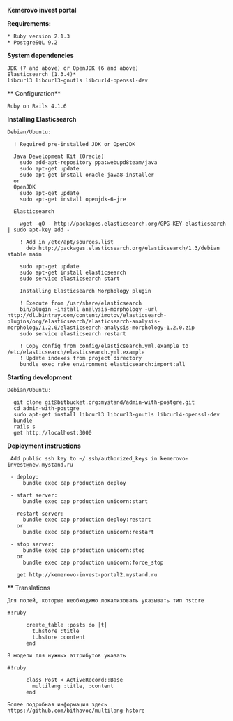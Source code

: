 **Kemerovo invest portal**

  **Requirements:**

    * Ruby version 2.1.3
    * PostgreSQL 9.2

  **System dependencies**
  
    JDK (7 and above) or OpenJDK (6 and above)
    Elasticsearch (1.3.4)*
    libcurl3 libcurl3-gnutls libcurl4-openssl-dev

  ** Configuration**

    Ruby on Rails 4.1.6
  
  **Installing Elasticsearch**

    Debian/Ubuntu:

      ! Required pre-installed JDK or OpenJDK

      Java Development Kit (Oracle)
        sudo add-apt-repository ppa:webupd8team/java
        sudo apt-get update
        sudo apt-get install oracle-java8-installer
      or
      OpenJDK
        sudo apt-get update
        sudo apt-get install openjdk-6-jre

      Elasticsearch

        wget -qO - http://packages.elasticsearch.org/GPG-KEY-elasticsearch | sudo apt-key add -

        ! Add in /etc/apt/sources.list
          deb http://packages.elasticsearch.org/elasticsearch/1.3/debian stable main

        sudo apt-get update
        sudo apt-get install elasticsearch
        sudo service elasticsearch start
        
        Installing Elasticsearch Morphology plugin

        ! Execute from /usr/share/elasticsearch
        bin/plugin -install analysis-morphology -url http://dl.bintray.com/content/imotov/elasticsearch-plugins/org/elasticsearch/elasticsearch-analysis-morphology/1.2.0/elasticsearch-analysis-morphology-1.2.0.zip
        sudo service elasticsearch restart

        ! Copy config from config/elasticsearch.yml.example to /etc/elasticsearch/elasticsearch.yml.example
        ! Update indexes from project directory
        bundle exec rake environment elasticsearch:import:all

 
  **Starting development**

    Debian/Ubuntu:

      git clone git@bitbucket.org:mystand/admin-with-postgre.git
      cd admin-with-postgre
      sudo apt-get install libcurl3 libcurl3-gnutls libcurl4-openssl-dev
      bundle
      rails s
      get http://localhost:3000

  **Deployment instructions**

     Add public ssh key to ~/.ssh/authorized_keys in kemerovo-invest@new.mystand.ru

     - deploy:
         bundle exec cap production deploy

     - start server:
         bundle exec cap production unicorn:start

     - restart server:
         bundle exec cap production deploy:restart
       or
         bundle exec cap production unicorn:restart

     - stop server:
         bundle exec cap production unicorn:stop
       or
         bundle exec cap production unicorn:force_stop

       get http://kemerovo-invest-portal2.mystand.ru

  ** Translations

    Для полей, которые необходимо локализовать указывать тип hstore

```
#!ruby

      create_table :posts do |t|
        t.hstore :title
        t.hstore :content
      end

```


    В модели для нужных аттрибутов указать

```
#!ruby

      class Post < ActiveRecord::Base
        multilang :title, :content
      end

```


    Более подробная информация здесь https://github.com/bithavoc/multilang-hstore